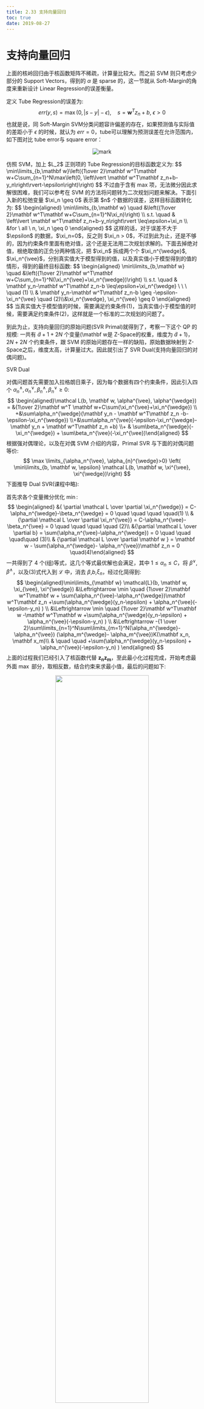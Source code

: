 ```yaml
---
title: 2.33 支持向量回归
toc: true
date: 2019-08-27
---
```

# 支持向量回归

上面的核岭回归由于核函数矩阵不稀疏，计算量比较大。而之前 SVM 则只考虑少部分的 Support Vectors，得到的 $\alpha$ 是 sparse 的，这一节就从 Soft-Margin的角度来重新设计 Linear Regression的误差衡量。

定义 Tube Regression的误差为:
$$
err(y,s)=\max(0, |s-y|-\epsilon), \quad s=\mathbf w^Tz_n +b, \ \epsilon > 0
$$
也就是说，同 Soft-Margin SVM分类问题容许偏差的存在，如果预测值与实际值的差距小于 $\epsilon$ 的时候，就认为 $err=0$，tube可以理解为预测误差在允许范围内，如下图对比 tube error与 square error：


<center>

![mark](http://images.iterate.site/blog/image/20190827/CQf3WpgS3DyK.png?imageslim)


</center>
仿照 SVM，加上 $L_2$ 正则项的 Tube Regression的目标函数定义为:
$$
\min\limits_{b,\mathbf w}\left({1\over 2}\mathbf w^T\mathbf w+C\sum_{n=1}^N\max\left(0, \left\lvert \mathbf w^T\mathbf z_n+b-y_n\right\rvert-\epsilon\right)\right)
$$
不过由于含有 max 项，无法微分因此求解很困难，我们可以参考在 SVM 的方法将问题转为二次规划问题来解决。下面引入新的松弛变量 $\xi_n \geq 0$ 表示第 $n$ 个数据的误差，这样目标函数转化为:
$$
\begin{aligned} \min\limits_{b,\mathbf w} \quad  &\left({1\over 2}\mathbf w^T\mathbf w+C\sum_{n=1}^N\xi_n)\right) \\ s.t. \quad & \left\lvert \mathbf w^T\mathbf z_n+b-y_n\right\rvert \leq\epsilon+\xi_n \\ &for \ all \ n, \xi_n \geq 0 \end{aligned}
$$
这样的话，对于误差不大于 $\epsilon$ 的数据，$\xi_n=0$，反之则 $\xi_n > 0$，不过到此为止，还是不够的，因为约束条件里面有绝对值，这个还是无法用二次规划求解的。下面去掉绝对值，根绝取值的正负分两种情况，把 $\xi_n$ 拆成两个个 $\xi_n^{\wedge}$, $\xi_n^{\vee}$，分别真实值大于模型得到的值，以及真实值小于模型得到的值的情形，得到的最终目标函数:
$$
\begin{aligned} \min\limits_{b,\mathbf w} \quad  &\left({1\over 2}\mathbf w^T\mathbf w+C\sum_{n=1}^N(\xi_n^{\vee}+\xi_n^{\wedge})\right) \\ s.t. \quad &  \mathbf y_n-\mathbf w^T\mathbf z_n-b \leq\epsilon+\xi_n^{\wedge} \ \ \ \quad (1) \\ & \mathbf y_n-\mathbf w^T\mathbf z_n-b \geq -\epsilon-\xi_n^{\vee}  \quad (2)\\&\xi_n^{\wedge}, \xi_n^{\vee} \geq 0 \end{aligned}
$$
当真实值大于模型值的时候，需要满足约束条件(1)，当真实值小于模型值的时候，需要满足约束条件(2)，这样就是一个标准的二次规划的问题了。

到此为止，支持向量回归的原始问题(SVR Primal)就得到了，考察一下这个 QP 的规模: 一共有 $\tilde{d}+1+2N$ 个变量(\mathbf w是 Z-Space的权重，维度为 $\tilde{d}+1)$，$2N+2N$ 个约束条件，跟 SVM 的原始问题存在一样的缺陷，原始数据映射到 Z-Space之后，维度太高，计算量过大。因此就引出了 SVR Dual(支持向量回归的对偶问题)。

SVR Dual

对偶问题首先需要加入拉格朗日乘子，因为每个数据有四个约束条件，因此引入四个 $\alpha_n^{\wedge}, \alpha_n^{\vee},\beta_n^{\wedge}, \beta_n^{\vee}\geq0$:
$$
\begin{aligned}\mathcal L(b, \mathbf w, \alpha^{\vee}, \alpha^{\wedge}) = &{1\over 2}\mathbf w^T \mathbf w+C\sum(\xi_n^{\vee}+\xi_n^{\wedge}) \\ +&\sum\alpha_n^{\wedge}(\mathbf y_n - \mathbf w^T\mathbf z_n -b-\epsilon-\xi_n^{\wedge}) \\+&\sum\alpha_n^{\vee}(-\epsilon-\xi_n^{\wedge}-\mathbf y_n + \mathbf w^T\mathbf z_n +b) \\+ & \sum\beta_n^{\wedge}(-\xi_n^{\wedge}) + \sum\beta_n^{\vee}(-\xi_n^{\vee})\end{aligned}
$$
根据强对偶理论，以及在对偶 SVM 介绍的内容，Primal SVR 与下面的对偶问题等价:
$$
\max \limits_{\alpha_n^{\vee}, \alpha_{n}^{\wedge}>0} \left( \min\limits_{b, \mathbf w, \epsilon} \mathcal L(b, \mathbf w, \xi^{\vee}, \xi^{\wedge})\right)
$$
下面推导 Dual SVR(课程中略):

首先求各个变量微分优化 $\min$:
$$
\begin{aligned} &{ \partial \mathcal L \over \partial \xi_n^{\wedge}} = C-\alpha_n^{\wedge}-\beta_n^{\wedge} = 0 \quad \quad \quad \quad(1) \\ & {\partial \mathcal L \over \partial \xi_n^{\vee}} = C-\alpha_n^{\vee}-\beta_n^{\vee} = 0 \quad \quad \quad \quad (2)\\ &{\partial  \mathcal L \over \partial b} = \sum(\alpha_n^{\vee}-\alpha_n^{\wedge}) = 0 \quad \quad \quad\quad (3)\\ & {\partial \mathcal L \over \partial \mathbf w } = \mathbf w - \sum(\alpha_n^{\wedge}- \alpha_n^{\vee})\mathbf z_n = 0 \quad(4)\end{aligned}
$$
一共得到了 4 个(组)等式，这几个等式最优解也会满足，其中 $1 \leq\alpha_n \leq C$，将 $\beta^{\vee}$, $\beta^{\wedge}$，以及(3)式代入到 $\mathcal L$ 中，消去 $\beta$,$b$,$\xi_n$，经过化简得到:
$$
\begin{aligned}\min\limits_{\mathbf w}  \mathcal{L}(b, \mathbf w, \xi_{\vee}, \xi^{\wedge}) &\Leftrightarrow \min \quad {1\over 2}\mathbf w^T\mathbf w + \sum(\alpha_n^{\vee}-\alpha_n^{\wedge})\mathbf w^T\mathbf z_n +\sum(\alpha_n^{\wedge}(y_n-\epsilon) + \alpha_n^{\vee}(-\epsilon-y_n) ) \\ &\Leftrightarrow \min \quad  {1\over 2}\mathbf w^T\mathbf w -\mathbf w^T\mathbf w +\sum(\alpha_n^{\wedge}(y_n-\epsilon) + \alpha_n^{\vee}(-\epsilon-y_n) ) \\ &\Leftrightarrow -{1 \over 2}\sum\limits_{n=1}^N\sum\limits_{m=1}^N(\alpha_n^{\wedge}- \alpha_n^{\vee}) (\alpha_m^{\wedge}- \alpha_m^{\vee})K(\mathbf x_n, \mathbf x_m)\\ & \quad \quad  +\sum(\alpha_n^{\wedge}(y_n-\epsilon) + \alpha_n^{\vee}(-\epsilon-y_n) ) \end{aligned}
$$
上面的过程我们已经引入了核函数代替 $\mathbf {z_nz_m}$，至此最小化过程完成，开始考虑最外面 $\max$ 部分，取相反数，结合约束来求最小值，最后的问题如下:

<p align="center">
    <img width="70%" height="70%" src="http://images.iterate.site/blog/image/20190827/0bscfQ5cXwvg.png?imageslim">
</p>

上式就是一个标准的二次规划问题，一共有 $2N$ 个变量，按照格式写出 QP Solver的 Q,p,A,c，即可得到最优解 $\alpha_n^{\vee}, \alpha_n^{\wedge}$。

最后返回到模型，在对偶问题中，我们还有一个很重要的互补条件(complementary slackness)，如下:
$$
\begin{aligned}\alpha_n^\wedge\left(\epsilon+\xi_n^\wedge-y_n+\mathbf w^T\mathbf z_n+b\right)&=0\\ \alpha_n^\vee\left(\epsilon+\xi_n^\vee+y_n-\mathbf w^T\mathbf z_n-b\right)&=0 \\ \beta_n^{\vee}\xi_n^{\vee}=(C-\alpha_n^{\vee})\xi_{n}^{\vee} &=0 \\ \beta_n^{\wedge}\xi_n^{\wedge}=(C-\alpha_n^{\wedge})\xi_{n}^{\wedge} &=0 \end{aligned}
$$
现在考虑一些点: $|\mathbf w^T\mathbf z_n +b - y_n| < \epsilon$，也就是那些在 tube 内部的，预测值与真实值的误差在允许范围内的点，对于它们，以下条件成立:
$$
\begin{aligned} & \xi_n^{\vee} = \xi_n^{\wedge} = 0 \\ \Rightarrow &\epsilon -y_n+\mathbf w^T\mathbf z +b\neq0  \\ & \epsilon +y_n-\mathbf w^T\mathbf z -b\neq0 \\ \Rightarrow & \alpha_n^{\vee} =0 \\ & \alpha_n^{\wedge}=0 \end{aligned}
$$
根据前面条件 $\mathbf w=\sum\limits_{n=1}^N(\alpha_n^{\wedge}-\alpha_n^{\vee})\mathbf z_n$，我们开始的目标之一便是想得到一个比较稀疏的系数, 现在对于在误差范围内的点 $\mathbf z_n$ 的系数已经为 0。只有在 tube 外面的数据点的不为 0，这些点也就是 Supports Vectors。

对于 b 的解法，同 soft-margin SVM，从 Support Vectors中考虑，只需要找到某个 $0<\alpha_s<C$ 的数据，这样由互补约束便可知 $\xi_s=0$，从而得到 b:
$$
b = \epsilon + y_s -\mathbf w^T\mathbf z_s = \epsilon + y_s -\sum(\alpha_n^{\wedge}-\alpha_n^{\vee})K(\mathbf x_s, x_n)
$$
最后得到 Support Vector Regression(SVR)模型: $g(\mathbf x)=\sum(\alpha_n^{\wedge}-\alpha_n^{\vee})K(\mathbf x_n, \mathbf x) + b$



# 相关

- [机器学习技法笔记(8)-SVR(支持向量回归)](https://shomy.top/2017/03/09/support-vector-regression/)
